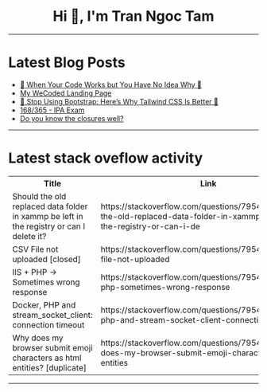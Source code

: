<h1 align="center">Hi 👋, I'm Tran Ngoc Tam</h1>

---

# Latest Blog Posts 
<!-- BLOG-POST-LIST:START -->
- [🌟 When Your Code Works but You Have No Idea Why 🤔](https://dev.to/hanzla-baig/when-your-code-works-but-you-have-no-idea-why-47i)
- [My WeCoded Landing Page](https://dev.to/imamdev_/my-wecoded-landing-page-d5i)
- [🌟 Stop Using Bootstrap: Here’s Why Tailwind CSS Is Better 🚀](https://dev.to/hanzla-baig/stop-using-bootstrap-heres-why-tailwind-css-is-better-2jih)
- [168/365 - IPA Exam](https://dev.to/kameken100/168365-ipa-exam-587e)
- [Do you know the closures well?](https://dev.to/ompals/do-you-know-the-closures-well-1cc4)
<!-- BLOG-POST-LIST:END -->

---

# Latest stack oveflow activity
<table>
  <tr><th>Title</th><th>Link</th></tr>
  <!-- STACKOVERFLOW:START --><tr><td>Should the old replaced data folder in xammp be left in the registry or can I delete it?</td><td>https://stackoverflow.com/questions/79544689/should-the-old-replaced-data-folder-in-xammp-be-left-in-the-registry-or-can-i-de</td></tr><tr><td>CSV File not uploaded [closed]</td><td>https://stackoverflow.com/questions/79544609/csv-file-not-uploaded</td></tr><tr><td>IIS + PHP -&gt; Sometimes wrong response</td><td>https://stackoverflow.com/questions/79544477/iis-php-sometimes-wrong-response</td></tr><tr><td>Docker, PHP and stream_socket_client: connection timeout</td><td>https://stackoverflow.com/questions/79544422/docker-php-and-stream-socket-client-connection-timeout</td></tr><tr><td>Why does my browser submit emoji characters as html entities? [duplicate]</td><td>https://stackoverflow.com/questions/79544313/why-does-my-browser-submit-emoji-characters-as-html-entities</td></tr><!-- STACKOVERFLOW:END -->
</table>

---


